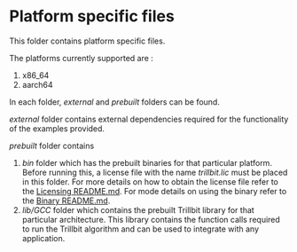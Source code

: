 # Platform specific files

This folder contains platform specific files.

The platforms currently supported are :
1. x86_64
2. aarch64

In each folder, *external* and *prebuilt* folders can be found.

*external* folder contains external dependencies required for the functionality of the examples provided.

*prebuilt* folder contains 
1. *bin* folder which has the prebuilt binaries for that particular platform. Before running this, a license file with the name *trillbit.lic* must be placed in this folder. For more details on how to obtain the license file refer to the [Licensing README.md](../scripts/license/README.md). For mode details on using the binary refer to the [Binary README.md](x86_64/prebuilt/bin/README.md).
2. *lib/GCC* folder which contains the prebuilt Trillbit library for that particular architecture. This library contains the function calls required to run the Trillbit algorithm and can be used to integrate with any application.